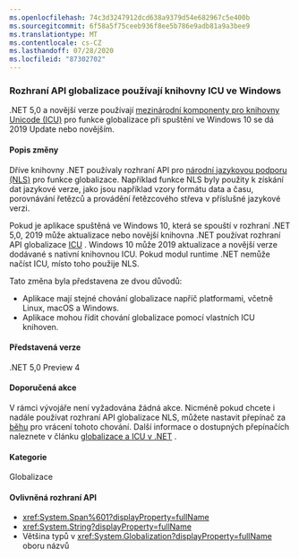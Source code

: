 ```yaml
---
ms.openlocfilehash: 74c3d3247912dcd638a9379d54e682967c5e400b
ms.sourcegitcommit: 6f58a5f75ceeb936f8ee5b786e9adb81a9a3bee9
ms.translationtype: MT
ms.contentlocale: cs-CZ
ms.lasthandoff: 07/28/2020
ms.locfileid: "87302702"
---
```

### <a name="globalization-apis-use-icu-libraries-on-windows"></a>Rozhraní API globalizace používají knihovny ICU ve Windows

.NET 5,0 a novější verze používají [mezinárodní komponenty pro knihovny Unicode (ICU)](http://site.icu-project.org/home) pro funkce globalizace při spuštění ve Windows 10 se dá 2019 Update nebo novějším.

#### <a name="change-description"></a>Popis změny

Dříve knihovny .NET používaly rozhraní API pro [národní jazykovou podporu (NLS)](/windows/win32/intl/national-language-support) pro funkce globalizace. Například funkce NLS byly použity k získání dat jazykové verze, jako jsou například vzory formátu data a času, porovnávání řetězců a provádění řetězcového střeva v příslušné jazykové verzi.

Pokud je aplikace spuštěná ve Windows 10, která se spouští v rozhraní .NET 5,0, 2019 může aktualizace nebo novější knihovna .NET používat rozhraní API globalizace [ICU](http://site.icu-project.org/home) . Windows 10 může 2019 aktualizace a novější verze dodávané s nativní knihovnou ICU. Pokud modul runtime .NET nemůže načíst ICU, místo toho použije NLS.

Tato změna byla představena ze dvou důvodů:

- Aplikace mají stejné chování globalizace napříč platformami, včetně Linux, macOS a Windows.
- Aplikace mohou řídit chování globalizace pomocí vlastních ICU knihoven.

#### <a name="version-introduced"></a>Představená verze

.NET 5,0 Preview 4

#### <a name="recommended-action"></a>Doporučená akce

V rámci vývojáře není vyžadována žádná akce. Nicméně pokud chcete i nadále používat rozhraní API globalizace NLS, můžete nastavit přepínač za [běhu](../../../../docs/core/run-time-config/globalization.md#nls) pro vrácení tohoto chování. Další informace o dostupných přepínačích naleznete v článku [globalizace a ICU v .NET](/dotnet/standard/globalization-localization/globalization-icu) .

#### <a name="category"></a>Kategorie

Globalizace

#### <a name="affected-apis"></a>Ovlivněná rozhraní API

- <xref:System.Span%601?displayProperty=fullName>
- <xref:System.String?displayProperty=fullName>
- Většina typů v <xref:System.Globalization?displayProperty=fullName> oboru názvů

<!--

#### Affected APIs

- ``T:System.Span`1``
- `T:System.String`
- `N:System.Globalization`

-->
